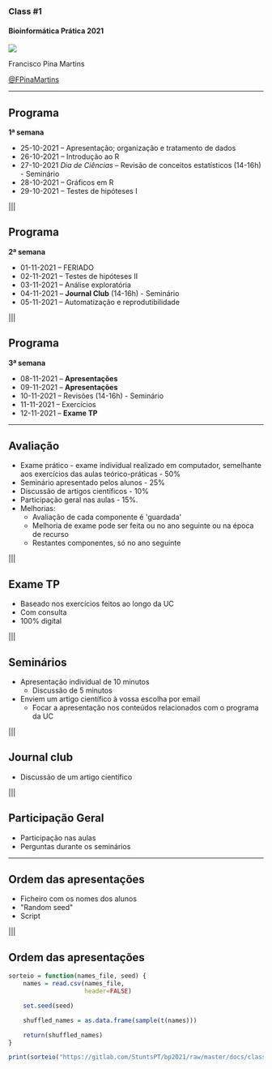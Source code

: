 ### Class #1

#### Bioinformática Prática 2021

<img src="C01_assets/logo-FCUL.png" style="background:none; border:none; box-shadow:none;">

Francisco Pina Martins

[@FPinaMartins](https://twitter.com/FPinaMartins)

---

## Programa

**1ª semana**

* 25-10-2021 – Apresentação; organização e tratamento de dados
* 26-10-2021 – Introdução ao R
* 27-10-2021 *Dia de Ciências* – Revisão de conceitos estatísticos (14-16h) - Seminário
* 28-10-2021 – Gráficos em R
* 29-10-2021 – Testes de hipóteses I

|||

## Programa

**2ª semana**

* 01-11-2021 – FERIADO
* 02-11-2021 – Testes de hipóteses II
* 03-11-2021 – Análise exploratória
* 04-11-2021 – **Journal Club** (14-16h) - Seminário
* 05-11-2021 – Automatização e reprodutibilidade

|||

## Programa

**3ª semana**

* 08-11-2021 – **Apresentações**
* 09-11-2021 – **Apresentações**
* 10-11-2021 – Revisões (14-16h) - Seminário
* 11-11-2021 – Exercícios
* 12-11-2021 – **Exame TP**

---

## Avaliação

* Exame prático - exame individual realizado em computador, semelhante aos exercícios das aulas teórico-práticas - 50% <!-- .element: class="fragment" data-fragment-index="1" -->
* Seminário apresentado pelos alunos - 25%  <!-- .element: class="fragment" data-fragment-index="2" -->
* Discussão de artigos científicos - 10%  <!-- .element: class="fragment" data-fragment-index="3" -->
* Participação geral nas aulas - 15%. <!-- .element: class="fragment" data-fragment-index="4" -->
* Melhorias:<!-- .element: class="fragment" data-fragment-index="5" -->
  * Avaliação de cada componente é 'guardada'<!-- .element: class="fragment" data-fragment-index="6" -->
  * Melhoria de exame pode ser feita ou no ano seguinte ou na época de recurso<!-- .element: class="fragment" data-fragment-index="7" -->
  * Restantes componentes, só no ano seguinte<!-- .element: class="fragment" data-fragment-index="8" -->

|||

## Exame TP

* Baseado nos exercícios feitos ao longo da UC <!-- .element: class="fragment" data-fragment-index="1" -->
* Com consulta <!-- .element: class="fragment" data-fragment-index="2" -->
* 100% digital <!-- .element: class="fragment" data-fragment-index="3" -->

|||

## Seminários

* Apresentação individual de 10 minutos <!-- .element: class="fragment" data-fragment-index="1" -->
  * Discussão de 5 minutos <!-- .element: class="fragment" data-fragment-index="1" -->
* Enviem um artigo científico à vossa escolha por email <!-- .element: class="fragment" data-fragment-index="2" -->
  * Focar a apresentação nos conteúdos relacionados com o programa da UC <!-- .element: class="fragment" data-fragment-index="2" -->

|||

## Journal club

* Discussão de um artigo científico <!-- .element: class="fragment" data-fragment-index="1" -->

|||

## Participação Geral

* Participação nas aulas <!-- .element: class="fragment" data-fragment-index="1" -->
* Perguntas durante os seminários <!-- .element: class="fragment" data-fragment-index="2" -->

---

## Ordem das apresentações

* Ficheiro com os nomes dos alunos <!-- .element: class="fragment" data-fragment-index="1" -->
* "Random seed" <!-- .element: class="fragment" data-fragment-index="2" -->
* Script <!-- .element: class="fragment" data-fragment-index="3" -->

|||

## Ordem das apresentações

```R
sorteio = function(names_file, seed) {
    names = read.csv(names_file,
                     header=FALSE)

    set.seed(seed)

    shuffled_names = as.data.frame(sample(t(names)))

    return(shuffled_names)
}

print(sorteio("https://gitlab.com/StuntsPT/bp2021/raw/master/docs/classes/C01_assets/nomes.txt", 12345))
```
